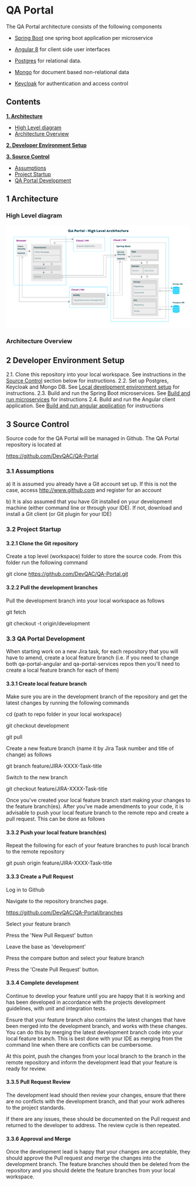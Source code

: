 # QA Portal

The QA Portal architecture consists of the following components

-   [Spring Boot](https://docs.spring.io/spring-boot/docs/current/reference/html/) one spring boot application per microservice

-   [Angular 8](https://angular.io/docs) for client side user interfaces

-   [Postgres](https://www.postgresql.org/docs/11/index.html) for relational data.

-   [Mongo](https://docs.mongodb.com/) for document based non-relational data

-   [Keycloak](https://www.keycloak.org/archive/documentation-6.0.html) for authentication and access control

## Contents

**[1. Architecture](#architecture)**
- [High Level diagram](#high-level-diagram)
- [Architecture Overview](#architecture-overview)

**[2. Developer Environment Setup](#developer-environment-setup)**

**[3. Source Control](#source-control)**
- [Assumptions](#assumptions)
- [Project Startup](#project-startup)
- [QA Portal Development](#qa-portal-development)

<a name="architecture"></a>
## 1 Architecture

### High Level diagram
![](./docs/image/QA_Portal_High_Level_Architecture_Diagram.png)

### Architecture Overview

<a name="developer-environment-setup"></a>
## 2 Developer Environment Setup

2.1. Clone this repository into your local workspace. See instructions in the [Source Control](#source-control) section below for instructions.
2.2. Set up Postgres, Keycloak and Mongo DB. See [Local development environment setup](qa-portal-infra/README.md) for instructions.
2.3. Build and run the Spring Boot microservices. See [Build and run microservices](qa-portal-services/README.md) for instructions
2.4. Build and run the Angular client application. See [Build and run angular application](qa-portal-angular/README.md) for instructions

<a name="source-control"></a>
## 3 Source Control

Source code for the QA Portal will be managed in Github. The QA Portal repository is located at 

https://github.com/DevQAC/QA-Portal<br>

<a name="assumptions"></a>
### 3.1 Assumptions

a) It is assumed you already have a Git account set up. If this is not the case, access http://www.github.com and register for an account

b) It is also assumed that you have Git installed on your development machine (either command line or through your IDE). If not, download and install a Git client (or Git plugin for your IDE)

<a name="project-startup"></a>
### 3.2 Project Startup

#### 3.2.1 Clone the Git repository

Create a top level (workspace) folder to store the source code. From this folder run the following command

git clone https://github.com/DevQAC/QA-Portal.git<br>


#### 3.2.2 Pull the development branches

Pull the development branch into your local workspace as follows

git fetch

git checkout -t origin/development

<a name="qa-portal-development"></a>
### 3.3 QA Portal Development

When starting work on a new Jira task, for each repository that you will have to amend, create a local feature branch (i.e. if you need to change both qa-portal-angular and qa-portal-services repos then you'll need to create a local feature branch for each of them)

#### 3.3.1 Create local feature branch

Make sure you are in the development branch of the repository and get the latest changes by running the following commands

cd {path to repo folder in your local workspace}

git checkout development

git pull

Create a new feature branch (name it by Jira Task number and title of change) as follows

git branch feature/JIRA-XXXX-Task-title

Switch to the new branch

git checkout feature/JIRA-XXXX-Task-title

Once you've created your local feature branch start making your changes to the feature branch(es). After you've made amendments to your code, it is advisable to push your local feature branch to the remote repo and create a pull request. This can be done as follows


#### 3.3.2 Push your local feature branch(es)

Repeat the following for each of your feature branches to push local branch to the remote repository

git push origin feature/JIRA-XXXX-Task-title


#### 3.3.3 Create a Pull Request

Log in to Github

Navigate to the repository branches page.

https://github.com/DevQAC/QA-Portal/branches

Select your feature branch

Press the 'New Pull Request' button

Leave the base as 'development'

Press the compare button and select your feature branch

Press the 'Create Pull Request' button.


#### 3.3.4 Complete development

Continue to develop your feature until you are happy that it is working and has been developed in accordance with the projects development guidelines, with unit and integration tests.

Ensure that your feature branch also contains the latest changes that have been merged into the development branch, and works with these changes. You can do this by merging the latest development branch code into your local feature branch. This is best done with your IDE as merging from the command line when there are conflicts can be cumbersome.

At this point, push the changes from your local branch to the branch in the remote repository and inform the development lead that your feature is ready for review.


#### 3.3.5 Pull Request Review

The development lead should then review your changes, ensure that there are no conflicts with the development branch, and that your work adheres to the project standards. 

If there are any issues, these should be documented on the Pull request and returned to the developer to address. The review cycle is then repeated.

#### 3.3.6 Approval and Merge

Once the development lead is happy that your changes are acceptable, they should approve the Pull request and merge the changes into the development branch. The feature branches should then be deleted from the repository and you should delete the feature branches from your local workspace.
